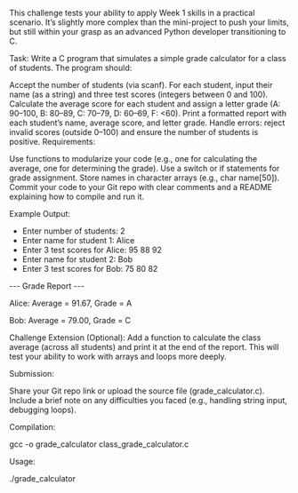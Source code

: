 This challenge tests your ability to apply Week 1 skills in a practical scenario. It’s slightly more complex than the mini-project to push your limits, but still within your grasp as an advanced Python developer transitioning to C.

Task: Write a C program that simulates a simple grade calculator for a class of students. The program should:

Accept the number of students (via scanf).
For each student, input their name (as a string) and three test scores (integers between 0 and 100).
Calculate the average score for each student and assign a letter grade (A: 90–100, B: 80–89, C: 70–79, D: 60–69, F: <60).
Print a formatted report with each student’s name, average score, and letter grade.
Handle errors: reject invalid scores (outside 0–100) and ensure the number of students is positive.
Requirements:

Use functions to modularize your code (e.g., one for calculating the average, one for determining the grade).
Use a switch or if statements for grade assignment.
Store names in character arrays (e.g., char name[50]).
Commit your code to your Git repo with clear comments and a README explaining how to compile and run it.

Example Output:
- Enter number of students: 2
- Enter name for student 1: Alice
- Enter 3 test scores for Alice: 95 88 92
- Enter name for student 2: Bob
- Enter 3 test scores for Bob: 75 80 82

--- Grade Report ---

Alice: Average = 91.67, Grade = A

Bob: Average = 79.00, Grade = C

Challenge Extension (Optional): Add a function to calculate the class average (across all students) and print it at the end of the report. This will test your ability to work with arrays and loops more deeply.

Submission:

Share your Git repo link or upload the source file (grade_calculator.c).
Include a brief note on any difficulties you faced (e.g., handling string input, debugging loops).

Compilation:

gcc -o grade_calculator class_grade_calculator.c

Usage:

./grade_calculator